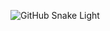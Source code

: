 
![GitHub Snake Light](https://raw.githubusercontent.com/wuming0822/wuming0822/output/github-contribution-grid-snake.svg#gh-light-mode-only)
